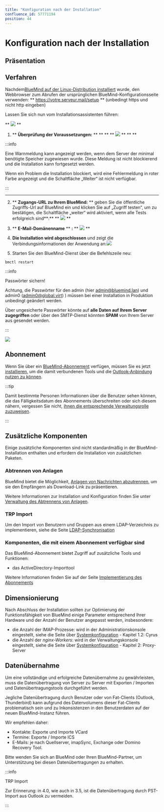 ```yaml
---
title: "Konfiguration nach der Installation"
confluence_id: 57771194
position: 44
---
```

# Konfiguration nach der Installation


## Präsentation


## Verfahren

Nachdem[BlueMind auf der Linux-Distribution installiert](/Guide_d_installation/Installation/) wurde, den Webbrowser zum Abrufen der ursprünglichen BlueMind-Konfigurationsseite verwenden: ** https://votre.serveur.mail/setup ** (unbedingt https und nicht http eingeben)

Lassen Sie sich nun vom Installationsassistenten führen:

** ![](../attachments/57771194/72190216.png) **


1. ** **Überprüfung der Voraussetzungen:** ** ** ** ** ![](../attachments/57771194/72190217.png) ** ** **


:::info

Eine Warnmeldung kann angezeigt werden, wenn dem Server der minimal benötigte Speicher zugewiesen wurde. Diese Meldung ist nicht blockierend und die Installation kann fortgesetzt werden.

Wenn ein Problem die Installation blockiert, wird eine Fehlermeldung in roter Farbe angezeigt und die Schaltfläche „Weiter“ ist nicht verfügbar.

:::
** ** ** **

2. ** **Zugangs-URL zu Ihrem BlueMind:** ** geben Sie die öffentliche Zugriffs-Url auf BlueMind ein und klicken Sie auf „Zugriff testen“, um zu bestätigen, die Schaltfläche „weiter“ wird aktiviert, wenn alle Tests erfolgreich sind**:** ** ![](../attachments/57771194/72190215.png) **
3. ** **E-Mail-Domänenname** ** **:** ** ![](../attachments/57771194/72190214.png) **
4. **Die Installation wird abgeschlossen** und zeigt die Verbindungsinformationen der Anwendung an:![](../attachments/57771194/72190213.png)

5. Starten Sie den BlueMind-Dienst über die Befehlszeile neu:


```
bmctl restart
```


:::info

Passwörter sichern!

Achtung, die Passwörter für den admin (hier [admin@bluemind.lan](mailto:admin@bluemind.lan)) und admin0 ([admin0@global.virt](mailto:admin0@global.virt)) ) müssen bei einer Installation in Produktion unbedingt geändert werden.

Über ungesicherte Passwörter könnte auf **alle Daten auf Ihrem Server zugegriffen** oder über den SMTP-Dienst könnten **SPAM** von Ihrem Server aus gesendet werden.


:::

![](../attachments/57770060/57770069.png)

## Abonnement

Wenn Sie über ein [BlueMind-Abonnement](/Guide_de_l_administrateur/La_souscription_BlueMind/) verfügen, müssen Sie es jetzt [installieren,](/Guide_d_installation/Mise_en_œuvre_de_la_souscription/) um die damit verbundenen Tools und die [Outlook-Anbindung nutzen zu können](/Guide_de_l_administrateur/La_souscription_BlueMind/Mise_en_œuvre_de_MAPI_pour_Outlook/).


:::tip

Damit bestimmte Personen Informationen über die Benutzer sehen können, die das Fälligkeitsdatum des Abonnements überschreiten oder sich diesem nähern, vergessen Sie nicht, [ihnen die entsprechende Verwaltungsrolle zuzuweisen](/Guide_d_installation/Mise_en_œuvre_de_la_souscription/#Miseenoeuvredelasouscription-attr-role).

:::

## Zusätzliche Komponenten

Einige zusätzliche Komponenten sind nicht standardmäßig in der BlueMind-Installation enthalten und erfordern die Installation von zusätzlichen Paketen.

### Abtrennen von Anlagen

BlueMind bietet die Möglichkeit, [Anlagen von Nachrichten abzutrennen,](/Guide_de_l_utilisateur/La_messagerie/Fichiers_volumineux_et_détachement_des_pièces_jointes/) um sie den Empfängern als Download-Link zu präsentieren.

Weitere Informationen zur Installation und Konfiguration finden Sie unter [Verwaltung des Abtrennens von Anlagen](/Guide_de_l_administrateur/Configuration/Détachement_des_pièces_jointes/).

### TRP Import

Um den Import von Benutzern und Gruppen aus einem LDAP-Verzeichnis zu implementieren, siehe die Seite [LDAP-Synchronisation](/Guide_de_l_administrateur/Gestion_des_entités/Synchronisation_LDAP/)

### Komponenten, die mit einem Abonnement verfügbar sind

Das BlueMind-Abonnement bietet Zugriff auf zusätzliche Tools und Funktionen:

- das ActiveDirectory-Importtool


Weitere Informationen finden Sie auf der Seite [Implementierung des Abonnements](/Guide_d_installation/Mise_en_œuvre_de_la_souscription/)

## Dimensionierung

Nach Abschluss der Installation sollten zur Optimierung der Funktionsfähigkeit von BlueMind einige Parameter entsprechend Ihrer Hardware und der Anzahl der Benutzer angepasst werden, insbesondere:

- die Anzahl der IMAP-Prozesse: wird in der Administrationskonsole eingestellt, siehe die Seite über [Systemkonfiguration](/Guide_de_l_administrateur/Configuration/Configuration_système/) - Kapitel 1.2: Cyrus
- die Anzahl der *nginx-Workers*: wird in der Verwaltungskonsole eingestellt, siehe die Seite über [Systemkonfiguration](/Guide_de_l_administrateur/Configuration/Configuration_système/) - Kapitel 2: Proxy-Server


## Datenübernahme

Um eine vollständige und erfolgreiche Datenübernahme zu gewährleisten, muss die Datenübertragung von Server zu Server mit Exporten / Importen und Datenübertragungstools durchgeführt werden.

Jegliche Datenübertragung durch Benutzer oder von Fat-Clients (Outlook, Thunderbird) kann aufgrund des Datenvolumens dieser Fat-Clients problematisch sein und zu Inkonsistenzen in den Benutzerdaten auf der neuen BlueMind-Instanz führen.

Wir empfehlen daher:

- Kontakte: Exporte und Importe VCard
- Termine: Exporte / Importe ICS
- E-Mails: je nach Quellserver, imapSync, Exchange oder Domino Recovery Tool.


Bitte wenden Sie sich an BlueMind oder Ihren BlueMind-Partner, um Unterstützung bei diesen Datenübertragungen zu erhalten.


:::info

TRP Import

Zur Erinnerung: in 4.0, wie auch in 3.5, ist die Datenübertragung durch PST-Import aus Outlook zu vermeiden.

:::


